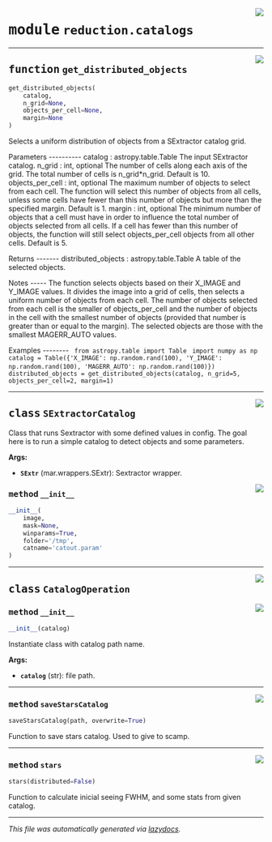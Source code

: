 <!-- markdownlint-disable -->

<a href="https://github.com/Schwarzam/MAR/blob/master/mar/mar/reduction/catalogs.py#L0"><img align="right" style="float:right;" src="https://img.shields.io/badge/-source-cccccc?style=flat-square"></a>

# <kbd>module</kbd> `reduction.catalogs`





---

<a href="https://github.com/Schwarzam/MAR/blob/master/mar/mar/reduction/catalogs.py#L124"><img align="right" style="float:right;" src="https://img.shields.io/badge/-source-cccccc?style=flat-square"></a>

## <kbd>function</kbd> `get_distributed_objects`

```python
get_distributed_objects(
    catalog,
    n_grid=None,
    objects_per_cell=None,
    margin=None
)
```

Selects a uniform distribution of objects from a SExtractor catalog grid. 

Parameters 
---------- catalog : astropy.table.Table  The input SExtractor catalog. n_grid : int, optional  The number of cells along each axis of the grid. The total number of cells is n_grid*n_grid.   Default is 10. objects_per_cell : int, optional  The maximum number of objects to select from each cell. The function will select this number   of objects from all cells, unless some cells have fewer than this number of objects but more   than the specified margin. Default is 1. margin : int, optional  The minimum number of objects that a cell must have in order to influence the total number of   objects selected from all cells. If a cell has fewer than this number of objects, the function   will still select objects_per_cell objects from all other cells. Default is 5. 

Returns 
------- distributed_objects : astropy.table.Table  A table of the selected objects. 

Notes 
----- The function selects objects based on their X_IMAGE and Y_IMAGE values. It divides the image into  a grid of cells, then selects a uniform number of objects from each cell. The number of objects  selected from each cell is the smaller of objects_per_cell and the number of objects in the cell  with the smallest number of objects (provided that number is greater than or equal to the margin).  The selected objects are those with the smallest MAGERR_AUTO values. 

Examples 
-------- ``` from astropy.table import Table```
``` import numpy as np``` ``` catalog = Table({'X_IMAGE': np.random.rand(100), 'Y_IMAGE': np.random.rand(100), 'MAGERR_AUTO': np.random.rand(100)})```
``` distributed_objects = get_distributed_objects(catalog, n_grid=5, objects_per_cell=2, margin=1)``` 


---

<a href="https://github.com/Schwarzam/MAR/blob/master/mar/mar/reduction/catalogs.py#L11"><img align="right" style="float:right;" src="https://img.shields.io/badge/-source-cccccc?style=flat-square"></a>

## <kbd>class</kbd> `SExtractorCatalog`
Class that runs Sextractor with some defined values in config.  The goal here is to run a simple catalog to detect objects and some parameters. 



**Args:**
 
 - <b>`SExtr`</b> (mar.wrappers.SExtr):  Sextractor wrapper. 

<a href="https://github.com/Schwarzam/MAR/blob/master/mar/mar/reduction/catalogs.py#L18"><img align="right" style="float:right;" src="https://img.shields.io/badge/-source-cccccc?style=flat-square"></a>

### <kbd>method</kbd> `__init__`

```python
__init__(
    image,
    mask=None,
    winparams=True,
    folder='/tmp',
    catname='catout.param'
)
```









---

<a href="https://github.com/Schwarzam/MAR/blob/master/mar/mar/reduction/catalogs.py#L68"><img align="right" style="float:right;" src="https://img.shields.io/badge/-source-cccccc?style=flat-square"></a>

## <kbd>class</kbd> `CatalogOperation`




<a href="https://github.com/Schwarzam/MAR/blob/master/mar/mar/reduction/catalogs.py#L69"><img align="right" style="float:right;" src="https://img.shields.io/badge/-source-cccccc?style=flat-square"></a>

### <kbd>method</kbd> `__init__`

```python
__init__(catalog)
```

Instantiate class with catalog path name.  



**Args:**
 
 - <b>`catalog`</b> (str):  file path. 




---

<a href="https://github.com/Schwarzam/MAR/blob/master/mar/mar/reduction/catalogs.py#L116"><img align="right" style="float:right;" src="https://img.shields.io/badge/-source-cccccc?style=flat-square"></a>

### <kbd>method</kbd> `saveStarsCatalog`

```python
saveStarsCatalog(path, overwrite=True)
```

Function to save stars catalog. Used to give to scamp.   



---

<a href="https://github.com/Schwarzam/MAR/blob/master/mar/mar/reduction/catalogs.py#L79"><img align="right" style="float:right;" src="https://img.shields.io/badge/-source-cccccc?style=flat-square"></a>

### <kbd>method</kbd> `stars`

```python
stars(distributed=False)
```

Function to calculate inicial seeing FWHM, and some stats from given catalog.   






---

_This file was automatically generated via [lazydocs](https://github.com/ml-tooling/lazydocs)._
